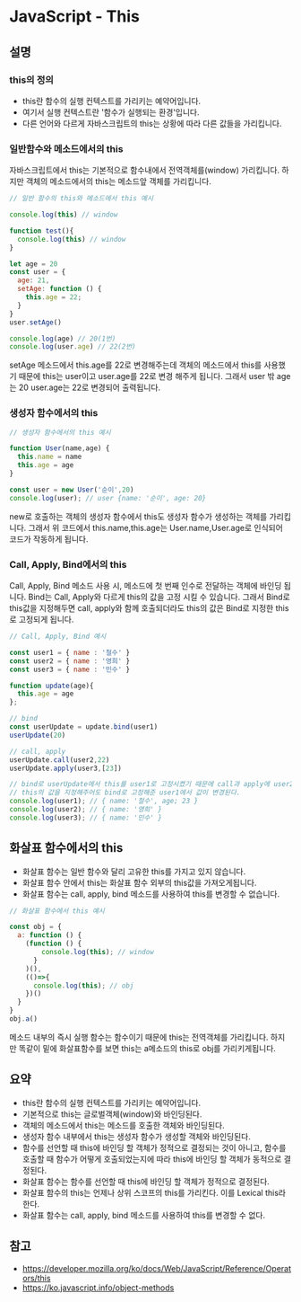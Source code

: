 # JavaScript - This

## 설명

### this의 정의

- this란 함수의 실행 컨텍스트를 가리키는 예약어입니다.
- 여기서 실행 컨텍스트란 '함수가 실행되는 환경'입니다.
- 다른 언어와 다르게 자바스크립트의 this는 상황에 따라 다른 값들을 가리킵니다.

### 일반함수와 메소드에서의 this

자바스크립트에서 this는 기본적으로 함수내에서 전역객체를(window) 가리킵니다.
하지만 객체의 메소드에서의 this는 메소드앞 객체를 가리킵니다.

```javascript
// 일반 함수의 this와 메소드에서 this 예시

console.log(this) // window

function test(){
  console.log(this) // window
}

let age = 20
const user = {
  age: 21,
  setAge: function () {
    this.age = 22;
  }
}
user.setAge()

console.log(age) // 20(1번)
console.log(user.age) // 22(2번)
```

setAge 메소드에서 this.age를 22로 변경해주는데 객체의 메소드에서 this를 사용했기 때문에 this는 user이고 user.age를 22로 변경 해주게 됩니다.
그래서 user 밖 age는 20 user.age는 22로 변경되어 출력됩니다.

### 생성자 함수에서의 this

```javascript
// 생성자 함수에서의 this 예시

function User(name,age) {
  this.name = name
  this.age = age
}

const user = new User('순이',20)
console.log(user); // user {name: '순이', age: 20}
```

new로 호출하는 객체의 생성자 함수에서 this도 생성자 함수가 생성하는 객체를 가리킵니다.
그래서 위 코드에서 this.name,this.age는 User.name,User.age로 인식되어 코드가 작동하게 됩니다.

### Call, Apply, Bind에서의 this

Call, Apply, Bind 메소드 사용 시, 메소드에 첫 번째 인수로 전달하는 객체에 바인딩 됩니다.
Bind는 Call, Apply와 다르게 this의 값을 고정 시킬 수 있습니다. 그래서 Bind로 this값을 지정해두면 call, apply와 함께 호출되더라도 this의 값은 Bind로 지정한 this로 고정되게 됩니다.

```javascript
// Call, Apply, Bind 예시

const user1 = { name : '철수' }
const user2 = { name : '영희' }
const user3 = { name : '민수' }

function update(age){
  this.age = age
};

// bind
const userUpdate = update.bind(user1)
userUpdate(20)

// call, apply
userUpdate.call(user2,22)
userUpdate.apply(user3,[23])

// bind로 userUpdate에서 this를 user1로 고정시켰기 때문에 call과 apply에 user2,user3으로 
// this의 값을 지정해주어도 bind로 고정해준 user1에서 값이 변경된다.
console.log(user1); // { name: '철수', age; 23 }
console.log(user2); // { name: '영희' }
console.log(user3); // { name: '민수' }
```

## 화살표 함수에서의 this

- 화살표 함수는 일반 함수와 달리 고유한 this를 가지고 있지 않습니다.
- 화살표 함수 안에서 this는 화살표 함수 외부의 this값을 가져오게됩니다.
- 화살표 함수는 call, apply, bind 메소드를 사용하여 this를 변경할 수 없습니다.

```javascript
// 화살표 함수에서 this 예시

const obj = {
  a: function () {
    (function () {
        console.log(this); // window
      }
    )(),
    (()=>{
      console.log(this); // obj
    })()
  }
}
obj.a()
```

메소드 내부의 즉시 실행 함수는 함수이기 때문에 this는 전역객체를 가리킵니다.
하지만 똑같이 밑에 화살표함수를 보면 this는 a메소드의 this로 obj를 가리키게됩니다.

## 요약

- this란 함수의 실행 컨텍스트를 가리키는 예약어입니다.
- 기본적으로 this는 글로벌객체(window)와 바인딩된다.
- 객체의 메소드에서 this는 메소드를 호출한 객체와 바인딩된다.
- 생성자 함수 내부에서 this는 생성자 함수가 생성할 객체와 바인딩된다.
- 함수를 선언할 때 this에 바인딩 할 객체가 정적으로 결정되는 것이 아니고, 함수를 호출할 때 함수가 어떻게 호출되었는지에 따라 this에 바인딩 할 객체가 동적으로 결정된다.
- 화살표 함수는 함수를 선언할 때 this에 바인딩 할 객체가 정적으로 결정된다.
- 화살표 함수의 this는 언제나 상위 스코프의 this를 가리킨다. 이를 Lexical this라 한다.
- 화살표 함수는 call, apply, bind 메소드를 사용하여 this를 변경할 수 없다.

## 참고

- https://developer.mozilla.org/ko/docs/Web/JavaScript/Reference/Operators/this
- https://ko.javascript.info/object-methods
